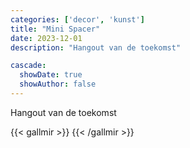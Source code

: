 ```yaml
---
categories: ['decor', 'kunst']
title: "Mini Spacer"
date: 2023-12-01
description: "Hangout van de toekomst"

cascade:
  showDate: true
  showAuthor: false
---
```


Hangout van de toekomst

{{< gallmir >}}
{{< /gallmir >}}

